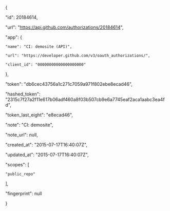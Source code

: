 {

  "id": 20184614,

  "url": "https://api.github.com/authorizations/20184614",

  "app": {

    "name": "CI: demosite (API)",

    "url": "https://developer.github.com/v3/oauth_authorizations/",

    "client_id": "00000000000000000000"

  },

  "token": "db6cec43756a1c271c7059a971f802ebe8ecad46",

  "hashed_token": "2315c7f27a2f11e617b06adf460a8f03b507cb9e6a7745eaf2aca1aabc3ea4fd",

  "token_last_eight": "e8ecad46",

  "note": "CI: demosite",

  "note_url": null,

  "created_at": "2015-07-17T16:40:07Z",

  "updated_at": "2015-07-17T16:40:07Z",

  "scopes": [

    "public_repo"

  ],

  "fingerprint": null

}